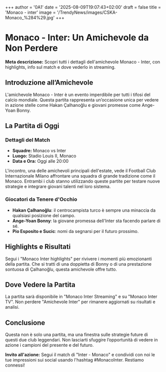 +++
author = '0A1'
date = '2025-08-09T19:07:43+02:00'
draft = false
title = 'Monaco - inter'
image = '/TrendyNews/images/CSKA-Monaco_%284%29.jpg'
+++

# Monaco - Inter: Un Amichevole da Non Perdere

**Meta descrizione:** Scopri tutti i dettagli dell'amichevole Monaco - Inter, con highlights, info sul match e dove vederlo in streaming.

## Introduzione all’Amichevole

L'amichevole Monaco - Inter è un evento imperdibile per tutti i tifosi del calcio mondiale. Questa partita rappresenta un’occasione unica per vedere in azione stelle come Hakan Çalhanoğlu e giovani promesse come Ange-Yoan Bonny.

## La Partita di Oggi

### Dettagli del Match

- **Squadre:** Monaco vs Inter 
- **Luogo:** Stadio Louis II, Monaco
- **Data e Ora:** Oggi alle 20:00

L'incontro, una delle amichevoli principali dell'estate, vede il Football Club Internazionale Milano affrontare una squadra di grande tradizione come il Monaco. Entrambi i club stanno utilizzando queste partite per testare nuove strategie e integrare giovani talenti nel loro sistema.

### Giocatori da Tenere d'Occhio

- **Hakan Çalhanoğlu**: il centrocampista turco è sempre una minaccia da qualsiasi posizione del campo.
- **Ange-Yoan Bonny**: la giovane promessa dell'Inter sta facendo parlare di sé.
- **Pio Esposito e Sucic**: nomi da segnarsi per il futuro prossimo.

## Highlights e Risultati

Segui i "Monaco Inter highlights" per rivivere i momenti più emozionanti della partita. Che si tratti di una doppietta di Bonny o di una prestazione sontuosa di Çalhanoğlu, questa amichevole offre tutto.

## Dove Vedere la Partita

La partita sarà disponibile in "Monaco Inter Streaming" e su "Monaco Inter TV". Non perdere "Amichevole Inter" per rimanere aggiornati su risultati e analisi.

## Conclusione

Questa non è solo una partita, ma una finestra sulle strategie future di questi due club leggendari. Non lasciarti sfuggire l’opportunità di vedere in azione i campioni del presente e del futuro.

**Invito all'azione:** Segui il match di "Inter - Monaco" e condividi con noi le tue impressioni sui social usando l'hashtag #MonacoInter. Restiamo connessi!